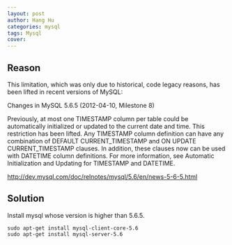 ```yaml
---
layout: post
author: Hang Hu
categories: mysql
tags: Mysql 
cover: 
---
```


## Reason

This limitation, which was only due to historical, code legacy reasons, has been lifted in recent versions of MySQL:

>
Changes in MySQL 5.6.5 (2012-04-10, Milestone 8)
>
Previously, at most one TIMESTAMP column per table could be automatically initialized or updated to the current date and time. This restriction has been lifted. Any TIMESTAMP column definition can have any combination of DEFAULT CURRENT_TIMESTAMP and ON UPDATE CURRENT_TIMESTAMP clauses. In addition, these clauses now can be used with DATETIME column definitions. For more information, see Automatic Initialization and Updating for TIMESTAMP and DATETIME.

http://dev.mysql.com/doc/relnotes/mysql/5.6/en/news-5-6-5.html
## Solution

Install mysql whose version is higher than 5.6.5.

```
sudo apt-get install mysql-client-core-5.6
sudo apt-get install mysql-server-5.6
```
